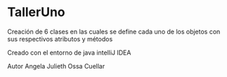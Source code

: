 # TallerUno

Creación de 6 clases en las cuales se define cada uno de los objetos con sus respectivos atributos y métodos

Creado con el entorno de java intelliJ IDEA

Autor Angela Julieth Ossa Cuellar


